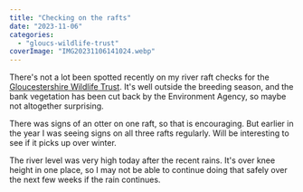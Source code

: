 ```yaml
---
title: "Checking on the rafts"
date: "2023-11-06"
categories: 
  - "gloucs-wildlife-trust"
coverImage: "IMG20231106141024.webp"
---
```


There's not a lot been spotted recently on my river raft checks for the [Gloucestershire Wildlife Trust](https://www.gloucestershirewildlifetrust.co.uk/volunteer). It's well outside the breeding season, and the bank vegetation has been cut back by the Environment Agency, so maybe not altogether surprising.

There was signs of an otter on one raft, so that is encouraging. But earlier in the year I was seeing signs on all three rafts regularly. Will be interesting to see if it picks up over winter.

The river level was very high today after the recent rains. It's over knee height in one place, so I may not be able to continue doing that safely over the next few weeks if the rain continues.
